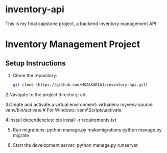 # inventory-api
This is my final capstone project, a backend inventory management API 

# Inventory Management Project

## Setup Instructions
1. Clone the repository:
   ```bash
   git clone (https://github.com/MSZAKARIA1/inventory-api.git)

2.Navigate to the project directory: 
cd <inventory-api>

3.Create and activate a virtual environment:
virtualenv myvenv
source venv/bin/activate  # For Windows: venv\Scripts\activate

4.Install dependencies:
pip install -r requirements.txt

5. Run migrations:
python manage.py makemigrations
python manage.py migrate

6. Start the development server:
python manage.py runserver


